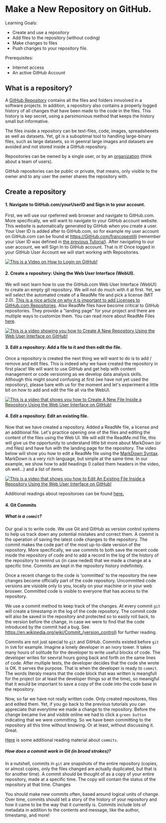 
# Make a New Repository on GitHub.

Learning Goals:

* Create and use a repository
* Add files to the repository (without coding)
* Make changes to files
* Push changes to your repository file.

Prerequisites:

* Internet access
* An active GitHub Account

## What is a repository?

A [GitHub Repository](https://docs.github.com/en/repositories/creating-and-managing-repositories/about-repositories) contains all the files and folders innvolved in a software projects. In addition, a repository also contains a properly logged history of all changes that have been made to the code in the files. This history is kep secret, using a parsimonious method that keeps the history small but informative. 

The files inside a repository can be text-files, code, images, spreadsheeets as well as datasets. Yet, git is a suboptimal tool to handling large-binary files, such as large datasets, so in geenral large images and datasets are avoided and not stored inside a GitHub repository. 

Repositories can be owned by a single user, or by an [organization](https://docs.github.com/en/organizations/collaborating-with-groups-in-organizations/about-organizations) (think about a team of users). 

GitHub repositories can be public or private, that means, only visible to the owner and to any user the owner shares the repository with. 

## Create a repository

#### 1. Navigate to GitHub.com/yourUserID and Sign in to your account.

First, we will use our rpeferred web browser and navigate to GitHub.com. More specifically, we will want to navigate to your GitHub account website. This website is automatically generated by GitHub when you create a user. Your User ID is added after to GitHub.com, so for example my user account on GitHub.com can be found at https://GitHub.com/francopestilli (remember your User ID was defined in [the previous Tutorial](https://github.com/psychdatascience/FDS-CourseOne/blob/main/tutorial002.md)). After navigating to our user account, we will Sign In to GitHub account. That is it! Once logged in your GitHub User Account we will start working with Repositories.

[![This is a Video on How to Login on GitHub!](https://img.youtube.com/vi/KGLG-0VIEDM/0.jpg)](https://www.youtube.com/watch?v=KGLG-0VIEDM)

#### 2. Create a repository: Using the Web User Interface (WebUI).

We will next learn how to use the GitHub.com Web User Interface (WebUI) to create an empty git repository. We will not do much with it at first. Yet, we will select the automated create of a ReadMe file and pick a license (MIT 2.0). [This is a nice article on why it is important to add Licenses to GitHub.com Repositories](https://docs.github.com/en/repositories/managing-your-repositorys-settings-and-features/customizing-your-repository/licensing-a-repository). Also ReadMe files have become critical to GitHub repositories. They provide a "landing page" for your project and there are multiple ways to customize them. You can read more about ReadMe Files [here](https://docs.github.com/en/repositories/managing-your-repositorys-settings-and-features/customizing-your-repository/about-readmes).

[![This is a video showing you how to Create A New Repository Using the Web User Interface on GitHub!](https://img.youtube.com/vi/2RjRdYPjjD8/0.jpg)](https://www.youtube.com/watch?v=2RjRdYPjjD8)

#### 3. Edit a repository: Add a file to it and then edit the file.

Once a repository is created the next thing we will want to do is to add / remove and edit files. This is indeed why we have created the repository in first place! We will want to use GitHub and get help with content management or code versioning as we develop data analysis skills. Although this might sound confusing at first (we have not yet used the repository), please bare with us for the moment and let's experiment a little bit on how to add and edit the file all via the WebUI.

[![This is a video that shows you how to Create A New File Inside a Repository Using the Web User Interface on GitHub!](https://img.youtube.com/vi/hKj0bay-39A/0.jpg)](https://www.youtube.com/watch?v=hKj0bay-39A)

#### 4. Edit a repository: Edit an existing file.

Now that we have created a repository. Added a ReadMe file, a license and an additional file. Let's practice opening one of the files and editing the content of the files using the Web UI. We will edit the ReadMe.md file, this will give us the opportunity to understand little bit more about MarkDown (or .md files) and have fun with the landing page for the repository. The video below will show you how to edit a ReadMe file using the [MarkDown Syntax](https://guides.github.com/features/mastering-markdown/). MarkDown is a very rich language, but simple at the same time. In our example, we show how to add headings (I called them headers in the video, oh well...) and a list of items.

[![This is a video that shows you how to Edit An Existing File Inside a Repository Using the Web User Interface on GitHub!](https://img.youtube.com/vi/p1HxXwKJrp4/0.jpg)](https://www.youtube.com/watch?v=p1HxXwKJrp4)


Additional readings about repositoroes can be found [here.](https://docs.github.com/en/repositories/creating-and-managing-repositories/about-repositories)

#### 4. Git Commits

##### What is a `commit`? 

Our goal is to write code. We use Git and GitHub as version control systems to help us track down any potential mistakes and correct them. A commit is the operation of saving the latest code changes to the repository. The commit makes the code part of the most up-to-date version of the repository. More specifically, we use commits to both save the recent code inside the repository of code and to add a record in the log of the history of the repository to remind us (in case neded) that we made a change at a specific time. Commits are kept in the repository history indefinitely. 

Once a recent change to the code is 'committed' to the repository the new changes become officially part of the code repository. Uncommitted code versions are visioble only to you, locally on your machine or in your web broswer. Committed code is visible to everyone that has access to the repository.

We use a commit method to keep track of the changes. At every commit `git` will create a timestamp in the log of the code repository. The commit code will also be saved in the repository and protected so to easily roll back, to the version before the change, in case we were to find that the code introduced by the commit had a bug. See https://en.wikipedia.org/wiki/Commit_(version_control) for further reading.

Commits are not just special to `git` and GitHub. Commits existed before `git` in `SVN` for example. Imagine a lonely developer in an ivory tower. It takes many hours of solitude for the developer to write useful blocks of code. The developer writes for seevral hours going back and forth on the same lines of code. After multiple tests, the developer decides that the code she wrote is OK. It serves the purpose. That is when the developer is ready to `commit`. The words literaly means that the code block that was written is meangfull for the project (or at least the developer things so at the time), so meanigful that it would be important to save a copy of the code into the code base in the repository.

Now, so far we have not really written code. Only created repositores, files and edited them. Yet, if you go back to the previous tutorials you can appreciate that everytime we made a change to the repository. Before the change became live and visible online we had to click a `green button` indicating that we were committing. So we have been committing to the repository all this time without knowing. Or at least, without discussing it. Great.

[Here](https://github.com/git-guides/git-commit) is some additional reading material about `commits`. 

##### How does a commit work in Git (in broad strokes)?

In a nutshell, commits in `git` are snapshots of the entire repository (copies, or almost copies, only the files changed are actually duplicated, but that is for another time). A commit should be thought of as a copy of your entire repository, made at a specific time. The copy will contain the status of the repository at that time. Changes 

You should make new commits often, based around logical units of change. Over time, commits should tell a story of the history of your repository and how it came to be the way that it currently is. Commits include lots of metadata in addition to the contents and message, like the author, timestamp, and more!
